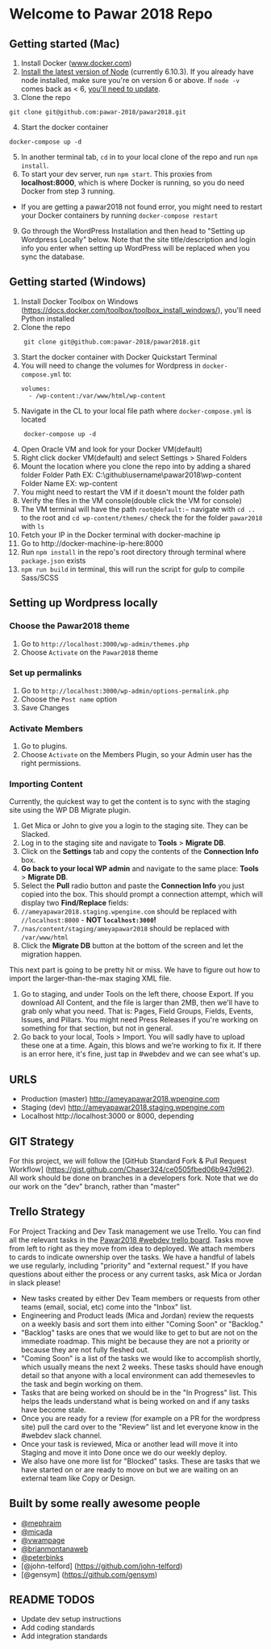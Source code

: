 # Welcome to Pawar 2018 Repo

## Getting started (Mac)
1. Install Docker (www.docker.com)
2. [Install the latest version of Node](https://nodejs.org/en/download/package-manager/#osx) (currently 6.10.3). If you already have node installed, make sure you're on version 6 or above. If `node -v` comes back as < 6, [you'll need to update](http://stackoverflow.com/questions/8191459/how-do-i-update-node-js).
3. Clone the repo
```
git clone git@github.com:pawar-2018/pawar2018.git
```
4. Start the docker container
```
docker-compose up -d
```
5. In another terminal tab, `cd` in to your local clone of the repo and run `npm install`.
6. To start your dev server, run `npm start`. This proxies from **localhost:8000**, which is where Docker is running, so you do need Docker from step 3 running.
  - If you are getting a pawar2018 not found error, you might need to restart your Docker containers by running `docker-compose restart`
9. Go through the WordPress Installation and then head to "Setting up Wordpress Locally" below. Note that the site title/description and login info you enter when setting up WordPress will be replaced when you sync the database.

## Getting started (Windows)
1. Install Docker Toolbox on Windows (https://docs.docker.com/toolbox/toolbox_install_windows/), you'll need Python installed
2. Clone the repo
```
    git clone git@github.com:pawar-2018/pawar2018.git
```
3. Start the docker container with Docker Quickstart Terminal
  1. You will need to change the volumes for Wordpress in `docker-compose.yml` to:
       ```
       volumes:
         - /wp-content:/var/www/html/wp-content
       ```
  2. Navigate in the CL to your local file path where `docker-compose.yml` is located
```
    docker-compose up -d
```
4. Open Oracle VM and look for your Docker VM(default)
5. Right click docker VM(default) and select Settings > Shared Folders
6. Mount the location where you clone the repo into by adding a shared folder
    Folder Path EX: C:\github\username\pawar2018\wp-content
    Folder Name EX: wp-content
7. You might need to restart the VM if it doesn't mount the folder path
8. Verify the files in the VM console(double click the VM for console)
9. The VM terminal will have the path `root@default:~` navigate with `cd ..` to the root and `cd wp-content/themes/` check the for the folder `pawar2018` with `ls`
10. Fetch your IP in the Docker terminal
with docker-machine ip
11. Go to http://docker-machine-ip-here:8000
12. Run `npm install` in the repo's root directory through terminal where `package.json` exists
13. `npm run build` in terminal, this will run the script for gulp to compile Sass/SCSS

## Setting up Wordpress locally

### Choose the Pawar2018 theme

1. Go to `http://localhost:3000/wp-admin/themes.php`
2. Choose `Activate` on the `Pawar2018` theme

### Set up permalinks

1. Go to `http://localhost:3000/wp-admin/options-permalink.php`
2. Choose the `Post name` option
3. Save Changes

### Activate Members

1. Go to plugins.
2. Choose `Activate` on the Members Plugin, so your Admin user has the right permissions.

### Importing Content

Currently, the quickest way to get the content is to sync with the staging site using the WP DB Migrate plugin.

1. Get Mica or John to give you a login to the staging site. They can be Slacked.
2. Log in to the staging site and navigate to **Tools** > **Migrate DB**.
3. Click on the **Settings** tab and copy the contents of the **Connection Info** box.
4. **Go back to your local WP admin** and navigate to the same place: **Tools** > **Migrate DB**.
5. Select the **Pull** radio button and paste the **Connection Info** you just copied into the box. This should prompt a connection attempt, which will display two **Find/Replace** fields:
  1. `//ameyapawar2018.staging.wpengine.com` should be replaced with `//localhost:8000` - **NOT `localhost:3000`!**
  2. `/nas/content/staging/ameyapawar2018` should be replaced with `/var/www/html`
6. Click the **Migrate DB** button at the bottom of the screen and let the migration happen.

This next part is going to be pretty hit or miss. We have to figure out how to import the larger-than-the-max staging XML file.

1. Go to staging, and under Tools on the left there, choose Export. If you download All Content, and the file is larger than 2MB, then we'll have to grab only what you need. That is: Pages, Field Groups, Fields, Events, Issues, and Pillars. You might need Press Releases if you're working on something for that section, but not in general.
2. Go back to your local, Tools > Import. You will sadly have to upload these one at a time. Again, this blows and we're working to fix it. If there is an error here, it's fine, just tap in #webdev and we can see what's up.

## URLS

* Production (master) http://ameyapawar2018.wpengine.com
* Staging (dev) http://ameyapawar2018.staging.wpengine.com
* Localhost http://localhost:3000 or 8000, depending

## GIT Strategy
For this project, we will follow the [GitHub Standard Fork & Pull Request Workflow]
(https://gist.github.com/Chaser324/ce0505fbed06b947d962). All work should be done on branches in a developers fork. Note that we do our work on the "dev" branch, rather than "master"

## Trello Strategy
For Project Tracking and Dev Task management we use Trello. You can find all the relevant tasks in the [Pawar2018 #webdev trello board](https://trello.com/b/EYKvsCSi/webdev). Tasks move from left to right as they move from idea to deployed. We attach members to cards to indicate ownership over the tasks. We have a handful of labels we use regularly, including "priority" and "external request." If you have questions about either the process or any current tasks, ask Mica or Jordan in slack please!
* New tasks created by either Dev Team members or requests from other teams (email, social, etc) come into the "Inbox" list.
* Engineering and Product leads (Mica and Jordan) review the requests on a weekly basis and sort them into either "Coming Soon" or "Backlog."
* "Backlog" tasks are ones that we would like to get to but are not on the immediate roadmap. This might be because they are not a priority or because they are not fully fleshed out.
* "Coming Soon" is a list of the tasks we would like to accomplish shortly, which usually means the next 2 weeks. These tasks should have enough detail so that anyone with a local environment can add themesevles to the task and begin working on them.
* Tasks that are being worked on should be in the "In Progress" list. This helps the leads understand what is being worked on and if any tasks have become stale.
* Once you are ready for a review (for example on a PR for the wordpress site) pull the card over to the "Review" list and let everyone know in the #webdev slack channel.
* Once your task is reviewed, Mica or another lead will move it into Staging and move it into Done once we do our weekly deploy.
* We also have one more list for "Blocked" tasks. These are tasks that we have started on or are ready to move on but we are waiting on an external team like Copy or Design.

## Built by some really awesome people
* [@mephraim](https://github.com/mephraim)
* [@micada](https://github.com/micada)
* [@vwampage](https://github.com/vwampage)
* [@brianmontanaweb](https://github.com/brianmontanaweb)
* [@peterbinks](https://github.com/peterbinks)
* [@john-telford] (https://github.com/john-telford)
* [@gensym] (https://github.com/gensym)

## README TODOS

* Update dev setup instructions
* Add coding standards
* Add integration standards
